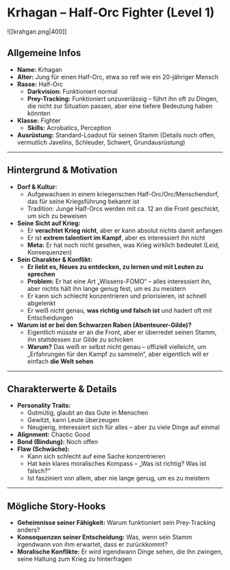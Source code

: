 # Krhagan – Half-Orc Fighter (Level 1)
![[krahgan.png|400]]

## Allgemeine Infos  
- **Name:** Krhagan  
- **Alter:** Jung für einen Half-Orc, etwa so reif wie ein 20-jähriger Mensch  
- **Rasse:** Half-Orc  
  - **Darkvision:** Funktioniert normal  
  - **Prey-Tracking:** Funktioniert unzuverlässig – führt ihn oft zu Dingen, die nicht zur Situation passen, aber eine tiefere Bedeutung haben könnten  
- **Klasse:** Fighter  
  - **Skills:** Acrobatics, Perception  
- **Ausrüstung:** Standard-Loadout für seinen Stamm (Details noch offen, vermutlich Javelins, Schleuder, Schwert, Grundausrüstung)  

---

## Hintergrund & Motivation  
- **Dorf & Kultur:**  
  - Aufgewachsen in einem kriegerischen Half-Orc/Orc/Menschendorf, das für seine Kriegsführung bekannt ist  
  - Tradition: Junge Half-Orcs werden mit ca. 12 an die Front geschickt, um sich zu beweisen  
- **Seine Sicht auf Krieg:**  
  - Er **verachtet Krieg nicht**, aber er kann absolut nichts damit anfangen  
  - Er ist **extrem talentiert im Kampf**, aber es interessiert ihn nicht  
  - **Meta:** Er hat noch nicht gesehen, was Krieg wirklich bedeutet (Leid, Konsequenzen)  
- **Sein Charakter & Konflikt:**  
  - **Er liebt es, Neues zu entdecken, zu lernen und mit Leuten zu sprechen**  
  - **Problem:** Er hat eine Art „Wissens-FOMO“ – alles interessiert ihn, aber nichts hält ihn lange genug fest, um es zu meistern  
  - Er kann sich schlecht konzentrieren und priorisieren, ist schnell abgelenkt  
  - Er weiß nicht genau, **was richtig und falsch ist** und hadert oft mit Entscheidungen  
- **Warum ist er bei den Schwarzen Raben (Abenteurer-Gilde)?**  
  - Eigentlich müsste er an die Front, aber er überredet seinen Stamm, ihn stattdessen zur Gilde zu schicken  
  - **Warum?** Das weiß er selbst nicht genau – offiziell vielleicht, um „Erfahrungen für den Kampf zu sammeln“, aber eigentlich will er einfach **die Welt sehen**  

---

## Charakterwerte & Details  
- **Personality Traits:**  
  - Gutmütig, glaubt an das Gute in Menschen  
  - Gewitzt, kann Leute überzeugen  
  - Neugierig, interessiert sich für alles – aber zu viele Dinge auf einmal  
- **Alignment:** Chaotic Good  
- **Bond (Bindung):** Noch offen  
- **Flaw (Schwäche):**  
  - Kann sich schlecht auf eine Sache konzentrieren  
  - Hat kein klares moralisches Kompass – „Was ist richtig? Was ist falsch?“  
  - Ist fasziniert von allem, aber nie lange genug, um es zu meistern  

---

## Mögliche Story-Hooks  
- **Geheimnisse seiner Fähigkeit:** Warum funktioniert sein Prey-Tracking anders?  
- **Konsequenzen seiner Entscheidung:** Was, wenn sein Stamm irgendwann von ihm erwartet, dass er zurückkommt?  
- **Moralische Konflikte:** Er wird irgendwann Dinge sehen, die ihn zwingen, seine Haltung zum Krieg zu hinterfragen  
